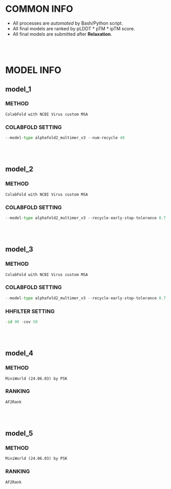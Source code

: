# COMMON INFO
* All processes are *automated* by Bash/Python script.
* All final models are ranked by pLDDT * pTM * ipTM score.
* All final models are submitted after **Relaxation**.
<br/>
<br/>

# MODEL INFO
## model_1
### METHOD
    ColabFold with NCBI Virus custom MSA
### COLABFOLD SETTING
```python
--model-type alphafold2_multimer_v3 --num-recycle 40
```
<br/>
<br/>

## model_2
### METHOD
    ColabFold with NCBI Virus custom MSA
### COLABFOLD SETTING
```python
--model-type alphafold2_multimer_v3 --recycle-early-stop-tolerance 0.7 --num-recycle 4
```
<br/>
<br/>

## model_3
### METHOD
    ColabFold with NCBI Virus custom MSA
### COLABFOLD SETTING
```python
--model-type alphafold2_multimer_v3 --recycle-early-stop-tolerance 0.7 --num-recycle 4
```
### HHFILTER SETTING
```python
-id 90 -cov 50
```
<br/>
<br/>

## model_4
### METHOD
    MiniWorld (24.06.03) by PSK
### RANKING
```python
AF2Rank
```
<br/>
<br/>

## model_5
### METHOD
    MiniWorld (24.06.03) by PSK
### RANKING
```python
AF2Rank
```
<br/>
<br/>
    